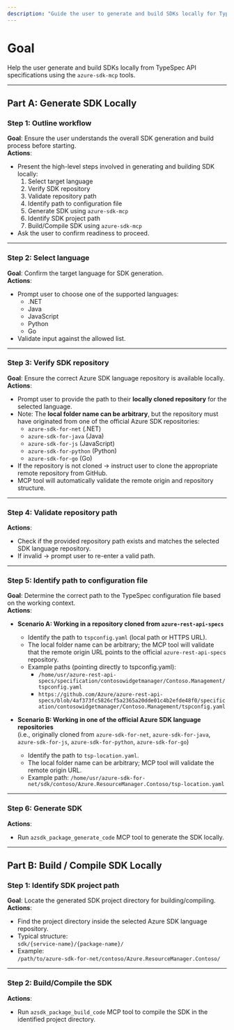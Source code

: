 ```yaml
---
description: "Guide the user to generate and build SDKs locally for TypeSpec changes"
---
```


# Goal

Help the user generate and build SDKs locally from TypeSpec API specifications using the `azure-sdk-mcp` tools.

---

## Part A: Generate SDK Locally

### Step 1: Outline workflow

**Goal**: Ensure the user understands the overall SDK generation and build process before starting.  
**Actions**:

- Present the high-level steps involved in generating and building SDK locally:
  1. Select target language
  2. Verify SDK repository
  3. Validate repository path
  4. Identify path to configuration file
  5. Generate SDK using `azure-sdk-mcp`
  6. Identify SDK project path
  7. Build/Compile SDK using `azure-sdk-mcp`
- Ask the user to confirm readiness to proceed.

---

### Step 2: Select language

**Goal**: Confirm the target language for SDK generation.  
**Actions**:

- Prompt user to choose one of the supported languages:
  - .NET
  - Java
  - JavaScript
  - Python
  - Go
- Validate input against the allowed list.

---

### Step 3: Verify SDK repository

**Goal**: Ensure the correct Azure SDK language repository is available locally.
**Actions**:

- Prompt user to provide the path to their **locally cloned repository** for the selected language.
- Note: The **local folder name can be arbitrary**, but the repository must have originated from one of the official Azure SDK repositories:
  - `azure-sdk-for-net` (.NET)
  - `azure-sdk-for-java` (Java)
  - `azure-sdk-for-js` (JavaScript)
  - `azure-sdk-for-python` (Python)
  - `azure-sdk-for-go` (Go)
- If the repository is not cloned → instruct user to clone the appropriate remote repository from GitHub.
- MCP tool will automatically validate the remote origin and repository structure.

---

### Step 4: Validate repository path

**Actions**:

- Check if the provided repository path exists and matches the selected SDK language repository.
- If invalid → prompt user to re-enter a valid path.

---

### Step 5: Identify path to configuration file

**Goal**: Determine the correct path to the TypeSpec configuration file based on the working context.  
**Actions**:

- **Scenario A: Working in a repository cloned from `azure-rest-api-specs`**
  - Identify the path to `tspconfig.yaml` (local path or HTTPS URL).
  - The local folder name can be arbitrary; the MCP tool will validate that the remote origin URL points to the official `azure-rest-api-specs` repository.
  - Example paths (pointing directly to tspconfig.yaml):
    - `/home/usr/azure-rest-api-specs/specification/contosowidgetmanager/Contoso.Management/tspconfig.yaml`
    - `https://github.com/Azure/azure-rest-api-specs/blob/4af373fc5826cf5a2365a20dde01c4b2efde48f0/specification/contosowidgetmanager/Contoso.Management/tspconfig.yaml`

- **Scenario B: Working in one of the official Azure SDK language repositories**  
  (i.e., originally cloned from `azure-sdk-for-net`, `azure-sdk-for-java`, `azure-sdk-for-js`, `azure-sdk-for-python`, `azure-sdk-for-go`)
  - Identify the path to `tsp-location.yaml`.
  - The local folder name can be arbitrary; MCP tool will validate the remote origin URL.
  - Example path:
    `/home/usr/azure-sdk-for-net/sdk/contoso/Azure.ResourceManager.Contoso/tsp-location.yaml`

---

### Step 6: Generate SDK

**Actions**:

- Run `azsdk_package_generate_code` MCP tool to generate the SDK locally.

---

## Part B: Build / Compile SDK Locally

### Step 1: Identify SDK project path

**Goal**: Locate the generated SDK project directory for building/compiling.
**Actions**:

- Find the project directory inside the selected Azure SDK language repository.
- Typical structure:  
  `sdk/{service-name}/{package-name}/`
- Example:  
  `/path/to/azure-sdk-for-net/contoso/Azure.ResourceManager.Contoso/`

---

### Step 2: Build/Compile the SDK

**Actions**:

- Run `azsdk_package_build_code` MCP tool to compile the SDK in the identified project directory.
